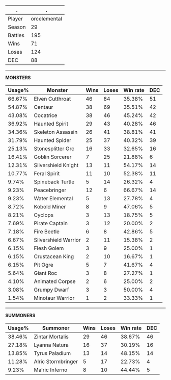 .|.
|-|-
Player|orcelemental
Season|29
Battles|195
Wins|71
Loses|124
DEC|88

---
**MONSTERS**

Usage%|Monster|Wins|Loses|Win rate|DEC|
-|-|-|-|-|-|
66.67%|Elven Cutthroat|46|84|35.38%|51|
54.87%|Centaur|38|69|35.51%|42|
43.08%|Cocatrice|38|46|45.24%|42|
36.92%|Haunted Spirit|29|43|40.28%|46|
34.36%|Skeleton Assassin|26|41|38.81%|41|
31.79%|Haunted Spider|25|37|40.32%|39|
25.13%|Stonesplitter Orc|16|33|32.65%|16|
16.41%|Goblin Sorcerer|7|25|21.88%|6|
12.31%|Silvershield Knight|13|11|54.17%|14|
10.77%|Feral Spirit|11|10|52.38%|11|
9.74%|Spineback Turtle|5|14|26.32%|4|
9.23%|Peacebringer|12|6|66.67%|14|
9.23%|Water Elemental|5|13|27.78%|4|
8.72%|Kobold Miner|8|9|47.06%|5|
8.21%|Cyclops|3|13|18.75%|5|
7.69%|Pirate Captain|3|12|20.00%|2|
7.18%|Fire Beetle|6|8|42.86%|5|
6.67%|Silvershield Warrior|2|11|15.38%|2|
6.15%|Flesh Golem|3|9|25.00%|1|
6.15%|Crustacean King|2|10|16.67%|1|
6.15%|Pit Ogre|5|7|41.67%|4|
5.64%|Giant Roc|3|8|27.27%|1|
4.10%|Animated Corpse|2|6|25.00%|2|
3.08%|Grumpy Dwarf|3|3|50.00%|4|
1.54%|Minotaur Warrior|1|2|33.33%|1|

---
**SUMMONERS**

Usage%|Summoner|Wins|Loses|Win rate|DEC|
-|-|-|-|-|-|
38.46%|Zintar Mortalis|29|46|38.67%|46|
27.18%|Lyanna Natura|16|37|30.19%|16|
13.85%|Tyrus Paladium|13|14|48.15%|14|
11.28%|Alric Stormbringer|5|17|22.73%|4|
9.23%|Malric Inferno|8|10|44.44%|5|
